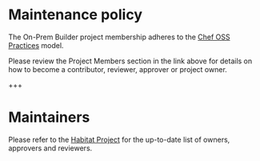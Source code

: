 # Maintenance policy

The On-Prem Builder project membership adheres to the [Chef OSS Practices](https://github.com/chef/chef-oss-practices/blob/1a266c3e2d7fddc5bee81071e9e7f59f2b092217/project-membership.md#established-project-members) model.

Please review the Project Members section in the link above for details on how to become a contributor, reviewer, approver or project owner.

+++

# Maintainers

Please refer to the [Habitat Project](https://github.com/chef/chef-oss-practices/blob/master/projects/habitat.md) for the up-to-date list of owners, approvers and reviewers.
